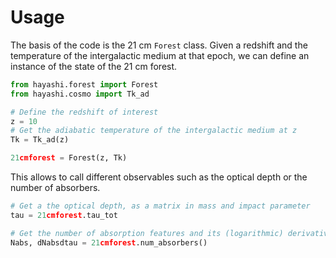 # Usage

The basis of the code is the 21 cm `Forest` class. Given a redshift and the temperature of the intergalactic medium at that epoch, we can define an instance of the state of the 21 cm forest.

```py
from hayashi.forest import Forest
from hayashi.cosmo import Tk_ad

# Define the redshift of interest
z = 10
# Get the adiabatic temperature of the intergalactic medium at z
Tk = Tk_ad(z)

21cmforest = Forest(z, Tk)
```

This allows to call different observables such as the optical depth or the number of absorbers.

```py
# Get a the optical depth, as a matrix in mass and impact parameter
tau = 21cmforest.tau_tot

# Get the number of absorption features and its (logarithmic) derivative with respect to tau
Nabs, dNabsdtau = 21cmforest.num_absorbers()
```
